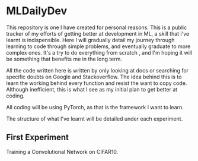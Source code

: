 # MLDailyDev

This repository is one I have created for personal reasons. This is a public tracker of my efforts of getting better at development in ML, a skill that i've learnt
is indispensible. Here I will gradually detail my journey through learning to code through simple problems, and eventually graduate to more complex ones. It's a try to do everything from scratch , and I'm hoping it will be something that benefits me in the long term. 

All the code written here is written by only looking at docs or searching for specific doubts on Google and Stackoverflow. The idea behind this is to learn the working behind every function and resist the want to copy code. Although inefficient, this is what I see as my initial plan to get better at coding. 

All coding will be using PyTorch, as that is the framework I want to learn.

The structure of what I've learnt will be detailed under each experiment.

## First Experiment
Training a Convolutional Network on CIFAR10.

